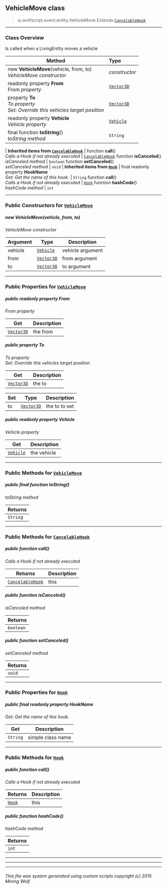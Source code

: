 ## VehicleMove __class__

>io.wolfscript.event.entity.VehicleMove
>Extends [`CancelableHook`](../../hook/CancelableHook.md)

---

### Class Overview

Is called when a LivingEntity moves a vehicle

Method | Type   
--- | :--- 
new __VehicleMove__(vehicle, from, to) <br> _VehicleMove constructor_ | _constructor_
 readonly property __From__ <br> _From property_ | [`Vector3D`](../../api/world/position/Vector3D.md)
  property __To__ <br> _To property<br>Set: Override this vehicles target position_ | [`Vector3D`](../../api/world/position/Vector3D.md)
 readonly property __Vehicle__ <br> _Vehicle property_ | [`Vehicle`](../../api/entity/vehicle/Vehicle.md)
final function __toString__() <br> _toString method_ | `String`
 |
__Inherited items from [`CancelableHook`](../../hook/CancelableHook.md)__ |
 function __call__() <br> _Calls a Hook if not already executed_ | [`CancelableHook`](../../hook/CancelableHook.md)
 function __isCanceled__() <br> _isCanceled method_ | `boolean`
 function __setCanceled__() <br> _setCanceled method_ | `void`
 |
__Inherited items from [`Hook`](../../hook/Hook.md)__ |
final readonly property __HookName__ <br> _Get: Get the name of this hook._ | `String`
 function __call__() <br> _Calls a Hook if not already executed_ | [`Hook`](../../hook/Hook.md)
 function __hashCode__() <br> _hashCode method_ | `int`







---

### Public Constructors for [`VehicleMove`](VehicleMove.md)

##### <a id='vehiclemove'></a>new __VehicleMove__(vehicle, from, to) 

_VehicleMove constructor_

Argument | Type | Description  
--- | --- | --- 
vehicle | [`Vehicle`](../../api/entity/vehicle/Vehicle.md) | vehicle argument
from | [`Vector3D`](../../api/world/position/Vector3D.md) | from argument
to | [`Vector3D`](../../api/world/position/Vector3D.md) | to argument

---

### Public Properties for [`VehicleMove`](VehicleMove.md)

##### <a id='from'></a>public  readonly property __From__

_From property_

Get | Description
--- | --- 
[`Vector3D`](../../api/world/position/Vector3D.md) | the from



##### <a id='to'></a>public   property __To__

_To property<br>Set: Override this vehicles target position_

Get | Description
--- | --- 
[`Vector3D`](../../api/world/position/Vector3D.md) | the to

Set | Type | Description  
--- | --- | --- 
to | [`Vector3D`](../../api/world/position/Vector3D.md) | the to to set


##### <a id='vehicle'></a>public  readonly property __Vehicle__

_Vehicle property_

Get | Description
--- | --- 
[`Vehicle`](../../api/entity/vehicle/Vehicle.md) | the vehicle



---

### Public Methods for [`VehicleMove`](VehicleMove.md)

##### <a id='tostring'></a>public final function __toString__()

_toString method_

Returns | 
--- | 
`String` |


---

### Public Methods for [`CancelableHook`](../../hook/CancelableHook.md)

##### <a id='call'></a>public  function __call__()

_Calls a Hook if not already executed_

Returns | Description
--- | --- 
[`CancelableHook`](../../hook/CancelableHook.md) | this


##### <a id='iscanceled'></a>public  function __isCanceled__()

_isCanceled method_

Returns | 
--- | 
`boolean` |


##### <a id='setcanceled'></a>public  function __setCanceled__()

_setCanceled method_

Returns | 
--- | 
`void` |


---

### Public Properties for [`Hook`](../../hook/Hook.md)

##### <a id='hookname'></a>public final readonly property __HookName__

_Get: Get the name of this hook._

Get | Description
--- | --- 
`String` | simple class name



---

### Public Methods for [`Hook`](../../hook/Hook.md)

##### <a id='call'></a>public  function __call__()

_Calls a Hook if not already executed_

Returns | Description
--- | --- 
[`Hook`](../../hook/Hook.md) | this


##### <a id='hashcode'></a>public  function __hashCode__()

_hashCode method_

Returns | 
--- | 
`int` |


---


---


---


###### This file was system generated using custom scripts copyright (c) 2015 Mining Wolf.
	

